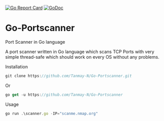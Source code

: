 [![Go Report Card](https://goreportcard.com/badge/github.com/Tanmay9511/Go-Portscanner)](https://goreportcard.com/report/github.com/Tanmay9511/Go-Portscanner)
[![GoDoc](https://godoc.org/github.com/Tanmay9511/Go-Portscanner?status.svg)](https://godoc.org/github.com/Tanmay9511/Go-Portscanner)

# Go-Portscanner
Port Scanner in Go language

A port scanner written in Go language which scans TCP Ports with very simple thread-safe which should work on every OS without any problems.

Installation 

```javascript 
git clone https://github.com/Tanmay-N/Go-Portscanner.git
```

Or 
```javascript 
go get -u https://github.com/Tanmay-N/Go-Portscanner
```

Usage

```javascript 
go run .\scanner.go -IP="scanme.nmap.org"
```

